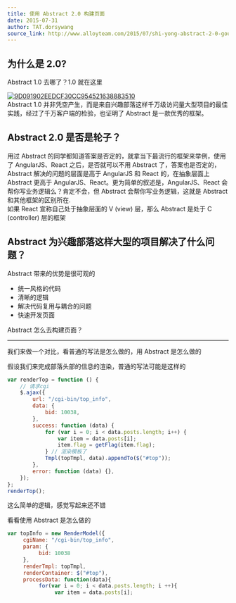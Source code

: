 ```yaml
---
title: 使用 Abstract 2.0 构建页面
date: 2015-07-31
author: TAT.dorsywang
source_link: http://www.alloyteam.com/2015/07/shi-yong-abstract-2-0-gou-jian-ye-mian/
---
```


<!-- {% raw %} - for jekyll -->

## 为什么是 2.0?

Abstract 1.0 去哪了？1.0 就在这里  

[![9D091902EEDCF30CC954521638883510](http://www.alloyteam.com/wp-content/uploads/2015/07/9D091902EEDCF30CC954521638883510.png)](http://www.alloyteam.com/wp-content/uploads/2015/07/9D091902EEDCF30CC954521638883510.png)  
Abstract 1.0 并非凭空产生，而是来自兴趣部落这样千万级访问量大型项目的最佳实践，经过了千万客户端的检验，也证明了 Abstract 是一款优秀的框架。

## Abstract 2.0 是否是轮子？

用过 Abstract 的同学都知道答案是否定的，就拿当下最流行的框架来举例，使用了 AngularJS、React 之后，是否就可以不用 Abstract 了，答案也是否定的，Abstract 解决的问题的层面是高于 AngularJS 和 React 的，在抽象层面上 Abstract 更高于 AngularJS、React。更为简单的叙述是，AngularJS、React 会帮你写业务逻辑么？肯定不会，但 Abstract 会帮你写业务逻辑，这就是 Abstract 和其他框架的区别所在.  
如果 React 宣称自己处于抽象层面的 V (view) 层，那么 Abstract 是处于 C (controller) 层的框架

## Abstract 为兴趣部落这样大型的项目解决了什么问题？

Abstract 带来的优势是很可观的

-   统一风格的代码
-   清晰的逻辑
-   解决代码复用与耦合的问题
-   快速开发页面

Abstract 怎么去构建页面？  

* * *

我们来做一个对比，看普通的写法是怎么做的，用 Abstract 是怎么做的

假设我们来完成部落头部的信息的渲染，普通的写法可能是这样的

```javascript
var renderTop = function () {
    // 请求cgi
    $.ajax({
        url: "/cgi-bin/top_info",
        data: {
            bid: 10038,
        },
        success: function (data) {
            for (var i = 0; i < data.posts.length; i++) {
                var item = data.posts[i];
                item.flag = getFlag(item.flag);
            } // 渲染模板了
            Tmpl(topTmpl, data).appendTo($("#top"));
        },
        error: function (data) {},
    });
};
renderTop();
```

这么简单的逻辑，感觉写起来还不错

看看使用 Abstract 是怎么做的

```javascript
var topInfo = new RenderModel({
     cgiName: "/cgi-bin/top_info",
     param: {
          bid: 10038
     },
     renderTmpl: topTmpl,
     renderContainer: $("#top"),
     processData: function(data){
          for(var i = 0; i < data.posts.length; i ++){
               var item = data.posts[i];
```


<!-- {% endraw %} - for jekyll -->